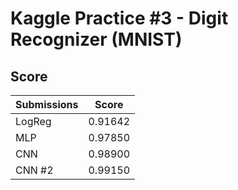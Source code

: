 # Kaggle Practice #3 - Digit Recognizer (MNIST)

## Score

| Submissions     | Score   |
|-----------------|---------|
| LogReg      | 0.91642 |
| MLP | 0.97850 |
| CNN   | 0.98900 |
| CNN #2   | 0.99150 |

